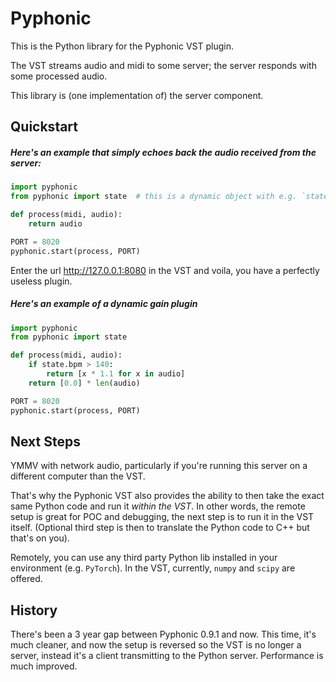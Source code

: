 # Pyphonic

This is the Python library for the Pyphonic VST plugin.

The VST streams audio and midi to some server; the server responds with some processed audio.

This library is (one implementation of) the server component.

## Quickstart

##### Here's an example that simply echoes back the audio received from the server:

```python
import pyphonic
from pyphonic import state  # this is a dynamic object with e.g. `state.bpm`

def process(midi, audio):
    return audio

PORT = 8020
pyphonic.start(process, PORT)
```

Enter the url http://127.0.0.1:8080 in the VST and voila, you have a perfectly useless plugin.

##### Here's an example of a dynamic gain plugin

```python
import pyphonic
from pyphonic import state

def process(midi, audio):
    if state.bpm > 140:
        return [x * 1.1 for x in audio]
    return [0.0] * len(audio)

PORT = 8020
pyphonic.start(process, PORT)
```

## Next Steps

YMMV with network audio, particularly if you're running this server on a different computer than the VST.

That's why the Pyphonic VST also provides the ability to then take the exact same Python code and run it _within the VST_. In other words, the remote setup is great for POC and debugging, the next step is to run it in the VST itself. (Optional third step is then to translate the Python code to C++ but that's on you).

Remotely, you can use any third party Python lib installed in your environment (e.g. `PyTorch`). In the VST, currently, `numpy` and `scipy` are offered.

## History

There's been a 3 year gap between Pyphonic 0.9.1 and now. This time, it's much cleaner, and now the setup is reversed so the VST is no longer a server, instead it's a client transmitting to the Python server. Performance is much improved.